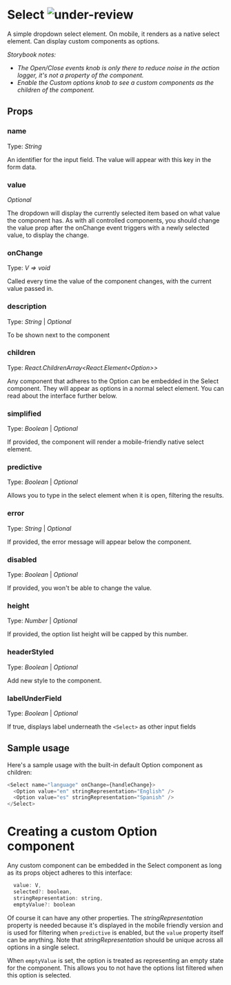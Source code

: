 # Select ![under-review](status-images/under-review.svg)

A simple dropdown select element. On mobile, it renders as a native select element. Can display custom components as options.

_Storybook notes:_

- _The Open/Close events knob is only there to reduce noise in the action logger, it's not a property of the component._
- _Enable the Custom options knob to see a custom components as the children of the component._

<!-- STORY -->

## Props

### name

Type: _String_

An identifier for the input field. The value will appear with this key in the form data.

### value

_Optional_

The dropdown will display the currently selected item based on what value the component has. As with all controlled components, you should change the value prop after the onChange event triggers with a newly selected value, to display the change.

### onChange

Type: _V => void_

Called every time the value of the component changes, with the current value passed in.

### description

Type: _String_
| _Optional_

To be shown next to the component

### children

Type: _React.ChildrenArray<React.Element<Option<V>>>_

Any component that adheres to the Option can be embedded in the Select component. They will appear as options in a normal select element. You can read about the interface further below.

### simplified

Type: _Boolean_
| _Optional_

If provided, the component will render a mobile-friendly native select element.

### predictive

Type: _Boolean_
| _Optional_

Allows you to type in the select element when it is open, filtering the results.

### error

Type: _String_
| _Optional_

If provided, the error message will appear below the component.

### disabled

Type: _Boolean_
| _Optional_

If provided, you won't be able to change the value.

### height

Type: _Number_
| _Optional_

If provided, the option list height will be capped by this number.

### headerStyled

Type: _Boolean_
| _Optional_

Add new style to the component.

### labelUnderField

Type: _Boolean_
| _Optional_

If true, displays label underneath the `<Select>` as other input fields

## Sample usage

Here's a sample usage with the built-in default Option component as children:

```javascript
<Select name="language" onChange={handleChange}>
  <Option value="en" stringRepresentation="English" />
  <Option value="es" stringRepresentation="Spanish" />
</Select>
```

# Creating a custom Option component

Any custom component can be embedded in the Select component as long as its props object adheres to this interface:

```javascript
  value: V,
  selected?: boolean,
  stringRepresentation: string,
  emptyValue?: boolean
```

Of course it can have any other properties. The _stringRepresentation_ property is needed because it's displayed in the mobile friendly version and is used for filtering when `predictive` is enabled, but the `value` property itself can be anything. Note that _stringRepresentation_ should be unique across all options in a single select.

When `emptyValue` is set, the option is treated as representing an empty state for the component. This allows you to not have the options list filtered when this option is selected.
